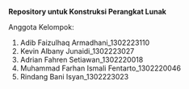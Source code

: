 **Repository untuk Konstruksi Perangkat Lunak**

Anggota Kelompok:  
1. Adib Faizulhaq Armadhani_1302223110
2. Kevin Albany Junaidi_1302223027 
3. Adrian Fahren Setiawan_1302220018 
4. Muhammad Farhan Ismali Fentarto_1302220046 
5. Rindang Bani Isyan_1302223023
